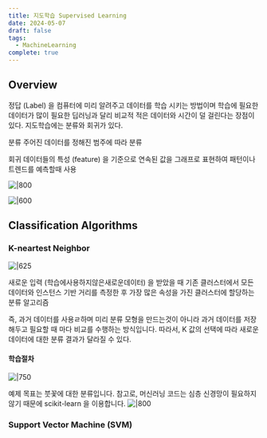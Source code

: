 ```yaml
---
title: 지도학습 Supervised Learning
date: 2024-05-07
draft: false
tags:
  - MachineLearning
complete: true
---
```

## Overview
정답 (Label) 을 컴퓨터에 미리 알려주고 데이터를 학습 시키는 방법이며 학습에 필요한 데이터가 많이 필요한 딥러닝과 달리 비교적 적은 데이터와 시간이 덜 걸린다는 장점이 있다. 지도학습에는 분류와 회귀가 있다.

분류
주어진 데이터를 정해진 범주에 따라 분류

회귀
데이터들의 특성 (feature) 을 기준으로 연속된 값을 그래프로 표현하여 패턴이나 트렌드를 예측할때 사용

![|800](https://i.imgur.com/Qc7gFlW.png)

![|600](https://i.imgur.com/8b9aXJP.png)


## Classification Algorithms

### K-neartest Neighbor
![|625](https://i.imgur.com/K9yL5gc.png)

새로운 입력 (학습에사용하지않은새로운데이터) 을 받았을 때 기존 클러스터에서 모든 데이터와 인스턴스 기반 거리를 측정한 후 
가장 많은 속성을 가진 클러스터에 할당하는 분류 알고리즘

즉, 과거 데이터를 사용ㄹ하며 미리 분류 모형을 만드는것이 아니라 과거 데이터를 저장해두고 필요할 때 마다 비교를 수행하는 방식입니다.
따라서, K 값의 선택에 따라 새로운 데이터에 대한 분류 결과가 달라질 수 있다.

#### 학습절차
![|750](https://i.imgur.com/nvL3kKN.png)

예제 목표는 붓꽃에 대한 분류입니다. 참고로, 머신러닝 코드는 심층 신경망이 필요하지 않기 때문에 scikit-learn 을 이용합니다.
![|800](https://i.imgur.com/AjiQzPQ.png)


### Support Vector Machine (SVM)